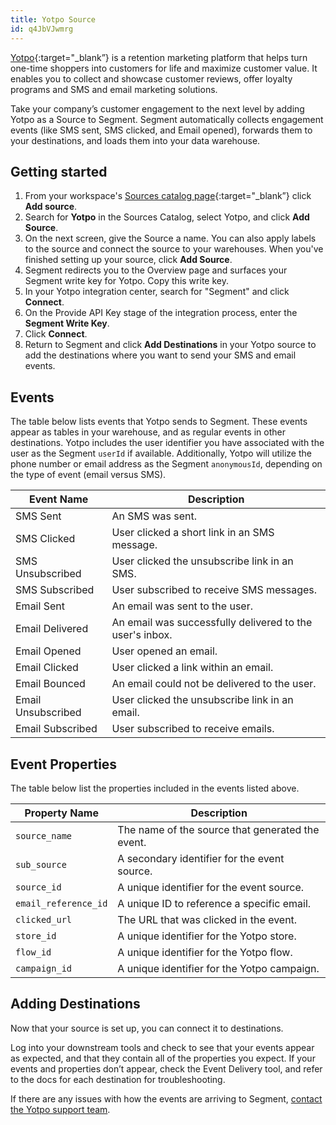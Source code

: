 ```yaml
---
title: Yotpo Source
id: q4JbVJwmrg
---
```


[Yotpo](https://yotpo.com/?utm_source=segmentio&utm_medium=docs&utm_campaign=partners){:target="_blank”} is a retention marketing platform that helps turn one-time shoppers into customers for life and maximize customer value. It enables you to collect and showcase customer reviews, offer loyalty programs and SMS and email marketing solutions.

Take your company’s customer engagement to the next level by adding Yotpo as a Source to Segment. Segment automatically collects engagement events (like SMS sent, SMS clicked, and Email opened), forwards them to your destinations, and loads them into your data warehouse.

## Getting started

1. From your workspace's [Sources catalog page](https://app.segment.com/goto-my-workspace/sources/catalog){:target="_blank”} click **Add source**.
2. Search for **Yotpo** in the Sources Catalog, select Yotpo, and click **Add Source**.
2. On the next screen, give the Source a name. You can also apply labels to the source and connect the source to your warehouses. When you've finished setting up your source, click **Add Source**. 
3. Segment redirects you to the Overview page and surfaces your Segment write key for Yotpo. Copy this write key.
4. In your Yotpo integration center, search for "Segment" and click **Connect**.
5. On the Provide API Key stage of the integration process, enter the **Segment Write Key**.
6. Click **Connect**.
7. Return to Segment and click **Add Destinations** in your Yotpo source to add the destinations where you want to send your SMS and email events.

## Events

The table below lists events that Yotpo sends to Segment. These events appear as tables in your warehouse, and as regular events in other destinations. Yotpo includes the user identifier you have associated with the user as the Segment `userId` if available. Additionally, Yotpo will utilize the phone number or email address as the Segment `anonymousId`, depending on the type of event (email versus SMS).

| Event Name         | Description                                              |
|--------------------|----------------------------------------------------------|
| SMS Sent           | An SMS was sent.                                         |
| SMS Clicked        | User clicked a short link in an SMS message.             | 
| SMS Unsubscribed   | User clicked the unsubscribe link in an SMS.             | 
| SMS Subscribed     | User subscribed to receive SMS messages.                 |
| Email Sent         | An email was sent to the user.                           |
| Email Delivered    | An email was successfully delivered to the user's inbox. |
| Email Opened       | User opened an email.                                    |
| Email Clicked      | User clicked a link within an email.                     |
| Email Bounced      | An email could not be delivered to the user.             |
| Email Unsubscribed | User clicked the unsubscribe link in an email.           |
| Email Subscribed   | User subscribed to receive emails.                       |

## Event Properties

The table below list the properties included in the events listed above.

| Property Name        | Description                                      |
|----------------------|--------------------------------------------------|
| `source_name`        | The name of the source that generated the event. |
| `sub_source`         | A secondary identifier for the event source.     |
| `source_id`          | A unique identifier for the event source.        |
| `email_reference_id` | A unique ID to reference a specific email.       |
| `clicked_url`        | The URL that was clicked in the event.           |
| `store_id`           | A unique identifier for the Yotpo store.         |
| `flow_id`            | A unique identifier for the Yotpo flow.          |
| `campaign_id`        | A unique identifier for the Yotpo campaign.      |

## Adding Destinations

Now that your source is set up, you can connect it to destinations.

Log into your downstream tools and check to see that your events appear as expected, and that they contain all of the properties you expect. If your events and properties don’t appear, check the Event Delivery tool, and refer to the docs for each destination for troubleshooting.

If there are any issues with how the events are arriving to Segment, [contact the Yotpo support team](support@yotpo.com).
